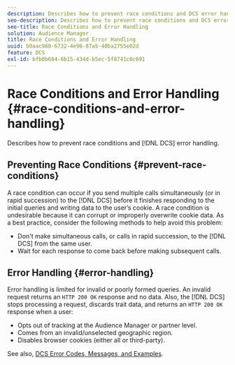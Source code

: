 ```yaml
---
description: Describes how to prevent race conditions and DCS error handling.
seo-description: Describes how to prevent race conditions and DCS error handling.
seo-title: Race Conditions and Error Handling
solution: Audience Manager
title: Race Conditions and Error Handling
uuid: b0aac960-6732-4e96-87a5-40ba2755e02d
feature: DCS
exl-id: bfb0b684-6b15-434d-b5ec-5f8741c0c691
---
```

# Race Conditions and Error Handling {#race-conditions-and-error-handling}

Describes how to prevent race conditions and [!DNL DCS] error handling.

## Preventing Race Conditions {#prevent-race-conditions}

A race condition can occur if you send multiple calls simultaneously (or in rapid succession) to the [!DNL DCS] before it finishes responding to the initial queries and writing data to the user’s cookie. A race condition is undesirable because it can corrupt or improperly overwrite cookie data. As a best practice, consider the following methods to help avoid this problem:

* Don't make simultaneous calls, or calls in rapid succession, to the [!DNL DCS] from the same user.
* Wait for each response to come back before making subsequent calls.

## Error Handling {#error-handling}

Error handling is limited for invalid or poorly formed queries. An invalid request returns an `HTTP 200 OK` response and no data. Also, the [!DNL DCS] stops processing a request, discards trait data, and returns an `HTTP 200 OK` response when a user:

* Opts out of tracking at the Audience Manager or partner level.
* Comes from an invalid/unselected geographic region.
* Disables browser cookies (either all or third-party).

See also, [DCS Error Codes, Messages, and Examples](../../../api/dcs-intro/dcs-api-reference/dcs-error-codes.md).
